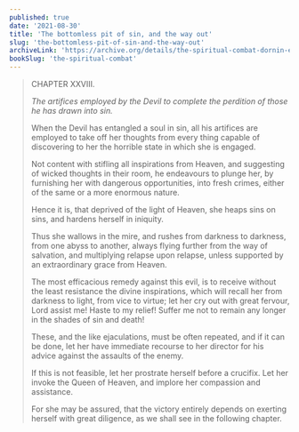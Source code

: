```yaml
---
published: true
date: '2021-08-30'
title: 'The bottomless pit of sin, and the way out'
slug: 'the-bottomless-pit-of-sin-and-the-way-out'
archiveLink: 'https://archive.org/details/the-spiritual-combat-dornin-edition/page/108?view=theater'
bookSlug: 'the-spiritual-combat'
---
```


> CHAPTER XXVIII.
>
> *The artifices employed by the Devil to complete the perdition of those he has drawn into sin.*
>
> When the Devil has entangled a soul in sin, all his artifices are employed to take off her thoughts from every thing capable of discovering to her the horrible state in which she is engaged.
>
> Not content with stifling all inspirations from Heaven, and suggesting of wicked thoughts in their room, he endeavours to plunge her, by furnishing her with dangerous opportunities, into fresh crimes, either of the same or a more enormous nature.
>
> Hence it is, that deprived of the light of Heaven, she heaps sins on sins, and hardens herself in iniquity.
>
> Thus she wallows in the mire, and rushes from darkness to darkness, from one abyss to another, always flying further from the way of salvation, and multiplying relapse upon relapse, unless supported by an extraordinary grace from Heaven.
>
> The most efficacious remedy against this evil, is to receive without the least resistance the divine inspirations, which will recall her from darkness to light, from vice to virtue; let her cry out with great fervour, Lord assist me! Haste to my relief! Suffer me not to remain any longer in the shades of sin and death!
>
> These, and the like ejaculations, must be often repeated, and if it can be done, let her have immediate recourse to her director for his advice against the assaults of the enemy.
>
> If this is not feasible, let her prostrate herself before a crucifix. Let her invoke the Queen of Heaven, and implore her compassion and assistance.
>
> For she may be assured, that the victory entirely depends on exerting herself with great diligence, as we shall see in the following chapter.